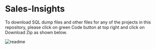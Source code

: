 # Sales-Insights

To download SQL dump files and other files for any of the projects in this repository, please click on green Code button at top right and click on Download Zip as shown below.


![readme](https://user-images.githubusercontent.com/127584477/227871130-67d3b339-e0a9-4d58-ba22-821ea4d0d8b3.JPG)

